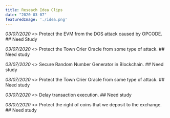 ```yaml
---
title: Reseach Idea Clips
date: "2020-03-07"
featuredImage: './idea.png'
---
```


*03/07/2020* <> Protect the EVM from the DOS attack caused by OPCODE. ## Need Study

*03/07/2020* <> Protect the Town Crier Oracle from some type of attack. ## Need study

*03/07/2020* <> Secure Random Number Generator in Blockchain. ## Need study

*03/07/2020* <> Protect the Town Crier Oracle from some type of attack. ## Need study

*03/07/2020* <> Delay transaction execution. ## Need study

*03/07/2020* <> Protect the right of coins that we deposit to the exchange. ## Need study